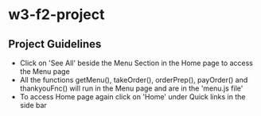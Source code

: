 # w3-f2-project
## Project Guidelines
- Click on 'See All' beside the Menu Section in the Home page to access the Menu page
- All the functions getMenu(), takeOrder(), orderPrep(), payOrder() and thankyouFnc() will run in the Menu page and are in the 'menu.js file'
- To access Home page again click on 'Home' under Quick links in the side bar
